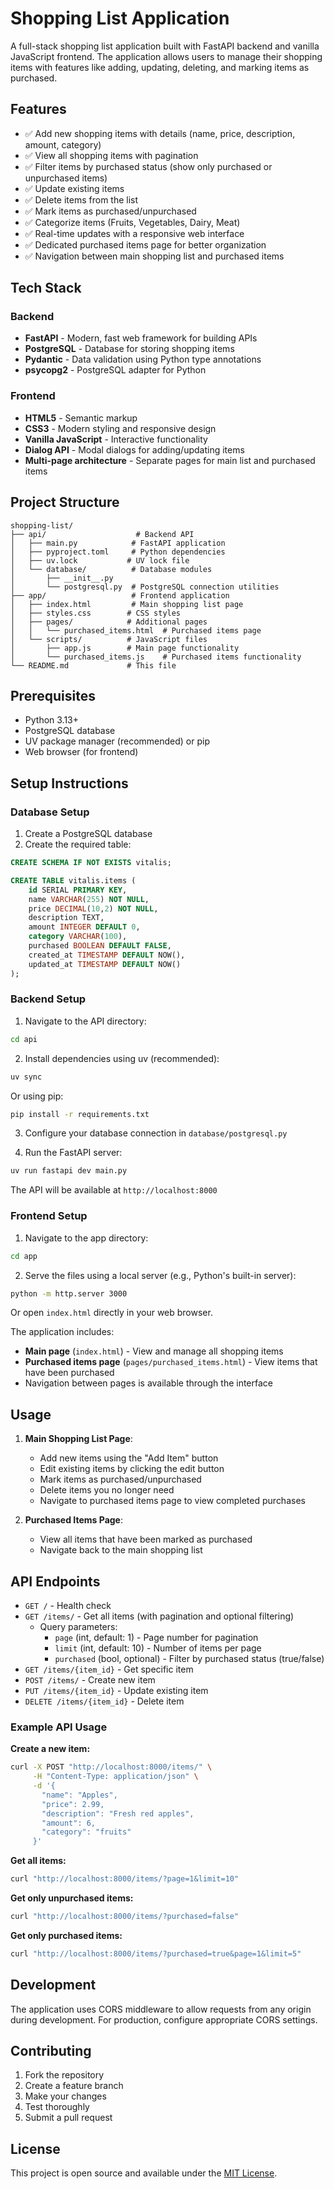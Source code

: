 # Shopping List Application

A full-stack shopping list application built with FastAPI backend and vanilla JavaScript frontend. The application allows users to manage their shopping items with features like adding, updating, deleting, and marking items as purchased.

## Features

- ✅ Add new shopping items with details (name, price, description, amount, category)
- ✅ View all shopping items with pagination
- ✅ Filter items by purchased status (show only purchased or unpurchased items)
- ✅ Update existing items
- ✅ Delete items from the list
- ✅ Mark items as purchased/unpurchased
- ✅ Categorize items (Fruits, Vegetables, Dairy, Meat)
- ✅ Real-time updates with a responsive web interface
- ✅ Dedicated purchased items page for better organization
- ✅ Navigation between main shopping list and purchased items

## Tech Stack

### Backend
- **FastAPI** - Modern, fast web framework for building APIs
- **PostgreSQL** - Database for storing shopping items
- **Pydantic** - Data validation using Python type annotations
- **psycopg2** - PostgreSQL adapter for Python

### Frontend
- **HTML5** - Semantic markup
- **CSS3** - Modern styling and responsive design
- **Vanilla JavaScript** - Interactive functionality
- **Dialog API** - Modal dialogs for adding/updating items
- **Multi-page architecture** - Separate pages for main list and purchased items

## Project Structure

```
shopping-list/
├── api/                    # Backend API
│   ├── main.py            # FastAPI application
│   ├── pyproject.toml     # Python dependencies
│   ├── uv.lock           # UV lock file
│   └── database/          # Database modules
│       ├── __init__.py
│       └── postgresql.py  # PostgreSQL connection utilities
├── app/                   # Frontend application
│   ├── index.html         # Main shopping list page
│   ├── styles.css        # CSS styles
│   ├── pages/            # Additional pages
│   │   └── purchased_items.html  # Purchased items page
│   └── scripts/          # JavaScript files
│       ├── app.js        # Main page functionality
│       └── purchased_items.js    # Purchased items functionality
└── README.md             # This file
```

## Prerequisites

- Python 3.13+
- PostgreSQL database
- UV package manager (recommended) or pip
- Web browser (for frontend)

## Setup Instructions

### Database Setup

1. Create a PostgreSQL database
2. Create the required table:
```sql
CREATE SCHEMA IF NOT EXISTS vitalis;

CREATE TABLE vitalis.items (
    id SERIAL PRIMARY KEY,
    name VARCHAR(255) NOT NULL,
    price DECIMAL(10,2) NOT NULL,
    description TEXT,
    amount INTEGER DEFAULT 0,
    category VARCHAR(100),
    purchased BOOLEAN DEFAULT FALSE,
    created_at TIMESTAMP DEFAULT NOW(),
    updated_at TIMESTAMP DEFAULT NOW()
);
```

### Backend Setup

1. Navigate to the API directory:
```bash
cd api
```

2. Install dependencies using uv (recommended):
```bash
uv sync
```

Or using pip:
```bash
pip install -r requirements.txt
```

3. Configure your database connection in `database/postgresql.py`

4. Run the FastAPI server:
```bash
uv run fastapi dev main.py
```

The API will be available at `http://localhost:8000`

### Frontend Setup

1. Navigate to the app directory:
```bash
cd app
```

2. Serve the files using a local server (e.g., Python's built-in server):
```bash
python -m http.server 3000
```

Or open `index.html` directly in your web browser.

The application includes:
- **Main page** (`index.html`) - View and manage all shopping items
- **Purchased items page** (`pages/purchased_items.html`) - View items that have been purchased
- Navigation between pages is available through the interface

## Usage

1. **Main Shopping List Page**: 
   - Add new items using the "Add Item" button
   - Edit existing items by clicking the edit button
   - Mark items as purchased/unpurchased
   - Delete items you no longer need
   - Navigate to purchased items page to view completed purchases

2. **Purchased Items Page**:
   - View all items that have been marked as purchased
   - Navigate back to the main shopping list

## API Endpoints

- `GET /` - Health check
- `GET /items/` - Get all items (with pagination and optional filtering)
  - Query parameters:
    - `page` (int, default: 1) - Page number for pagination
    - `limit` (int, default: 10) - Number of items per page
    - `purchased` (bool, optional) - Filter by purchased status (true/false)
- `GET /items/{item_id}` - Get specific item
- `POST /items/` - Create new item
- `PUT /items/{item_id}` - Update existing item
- `DELETE /items/{item_id}` - Delete item

### Example API Usage

**Create a new item:**
```bash
curl -X POST "http://localhost:8000/items/" \
     -H "Content-Type: application/json" \
     -d '{
       "name": "Apples",
       "price": 2.99,
       "description": "Fresh red apples",
       "amount": 6,
       "category": "fruits"
     }'
```

**Get all items:**
```bash
curl "http://localhost:8000/items/?page=1&limit=10"
```

**Get only unpurchased items:**
```bash
curl "http://localhost:8000/items/?purchased=false"
```

**Get only purchased items:**
```bash
curl "http://localhost:8000/items/?purchased=true&page=1&limit=5"
```

## Development

The application uses CORS middleware to allow requests from any origin during development. For production, configure appropriate CORS settings.

## Contributing

1. Fork the repository
2. Create a feature branch
3. Make your changes
4. Test thoroughly
5. Submit a pull request

## License

This project is open source and available under the [MIT License](LICENSE).